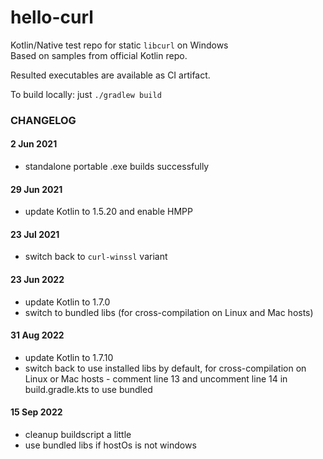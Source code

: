 hello-curl
==========

Kotlin/Native test repo for static `libcurl` on Windows\
Based on samples from official Kotlin repo.

Resulted executables are available as CI artifact.

To build locally: just `./gradlew build`


### CHANGELOG

#### 2 Jun 2021

* standalone portable .exe builds successfully


#### 29 Jun 2021

* update Kotlin to 1.5.20 and enable HMPP


#### 23 Jul 2021

* switch back to `curl-winssl` variant


#### 23 Jun 2022

* update Kotlin to 1.7.0
* switch to bundled libs (for cross-compilation on Linux and Mac hosts)

#### 31 Aug 2022

* update Kotlin to 1.7.10
* switch back to use installed libs by default, for cross-compilation
  on Linux or Mac hosts - comment line 13 and uncomment line 14
  in build.gradle.kts to use bundled

#### 15 Sep 2022

* cleanup buildscript a little
* use bundled libs if hostOs is not windows
